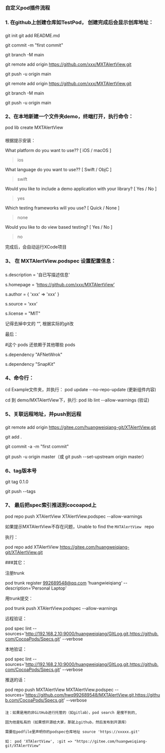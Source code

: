 
### 自定义pod插件流程

### 1. 在github上创建仓库如TestPod， 创建完成后会显示创库地址：
###


git init
git add README.md

git commit -m "first commit"

git branch -M main

git remote add origin https://github.com/xxx/MXTAlertView.git

git push -u origin main



git remote add origin https://github.com/xxx/MXTAlertView.git

git branch -M main

git push -u origin main

###


### 2、在本地新建一个文件夹demo，终端打开，执行命令：

pod lib create MXTAlertView

###

根据提示安装：

What platform do you want to use?? [ iOS / macOS ]

> ios

What language do you want to use?? [ Swift / ObjC ]

> swift


Would you like to include a demo application with your library? [ Yes / No ]

> yes


Which testing frameworks will you use? [ Quick / None ]

> none

Would you like to do view based testing? [ Yes / No ]

> no

完成后，会自动运行XCode项目

###


### 3、 在 MXTAlertView.podspec 设置配置信息： 

###
s.description = '自已写描述信息'

s.homepage = ‘https://github.com/xxx/MXTAlertView’

s.author = { 'xxx' => 'xxx' }

s.source = ‘xxx’

s.license = "MIT"

记得去掉中文的 “”, 根据实际的git改 

最后：

#这个 pods 还依赖于其他哪些 pods

s.dependency "AFNetWrok"

s.dependency "SnapKit"

###


### 4、命令行： 

cd Example文件夹，并执行： pod update --no-repo-update  (更新组件内容)


cd 到 demo/MXTAlertView下，执行: pod lib lint --allow-warnings  (验证)


### 5、关联远程地址，并push到远程

###
git remote add origin https://gitee.com/huangweiqiang-git/XTAlertView.git

git add .

git commit -a -m "first commit"

git push -u origin master（或 git push --set-upstream origin master）

###

### 6、tag版本号

git tag 0.1.0

git push --tags



### 7、 最后把spec索引推送到cocoapod上

pod repo push XTAlertView XTAlertView.podspec --allow-warnings


如果提示MXTAlertView不存在问题，Unable to find the `MXTAlertView ` repo


执行：

 pod repo add XTAlertView https://gitee.com/huangweiqiang-git/XTAlertView.git


###其它：

注册trunk

pod trunk register 992689548@qq.com ‘huangwieiqiang‘ --description='Personal Laptop'

用trunk提交：

pod trunk push XTAlertView.podspec --allow-warnings

远程验证：

 pod spec lint --sources='http://192.168.2.10:9000/huangweiqiang/GItLog.git,https://github.com/CocoaPods/Specs.git' --verbose  
 
本地验证：

pod spec lint --sources='http://192.168.2.10:9000/huangweiqiang/GItLog.git,https://github.com/CocoaPods/Specs.git' --verbose  


推送的话：

pod repo push MXTAlertView MXTAlertView.podspec --sources='https://github.com/hwq992689548/MXTAlertView.git,https://github.com/CocoaPods/Specs.git' --verbose

 

###
    注：如果是用的非GitHub进行托管的（如gitlab），pod search 是搜不到的,

	因为他是私有的（如果想开源给大家，那就上github，然后发布到开源库）

	需要在podfile里声明你的podspec仓库地址 source 'https://xxxxx.git' 

	如： pod 'XTAlertView', :git => "https://gitee.com/huangweiqiang-git/XTAlertView"

###
